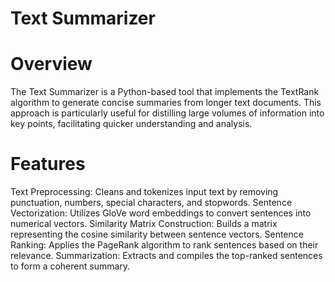 # Text Summarizer
# Overview
The Text Summarizer is a Python-based tool that implements the TextRank algorithm to generate concise summaries from longer text documents. This approach is particularly useful for distilling large volumes of information into key points, facilitating quicker understanding and analysis.

# Features
Text Preprocessing: Cleans and tokenizes input text by removing punctuation, numbers, special characters, and stopwords.
Sentence Vectorization: Utilizes GloVe word embeddings to convert sentences into numerical vectors.
Similarity Matrix Construction: Builds a matrix representing the cosine similarity between sentence vectors.
Sentence Ranking: Applies the PageRank algorithm to rank sentences based on their relevance.
Summarization: Extracts and compiles the top-ranked sentences to form a coherent summary.
